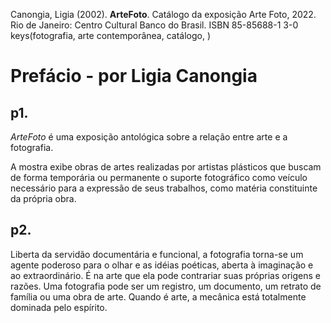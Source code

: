 Canongia, Ligia (2002). **ArteFoto**. Catálogo da exposição Arte Foto, 2022. Rio de Janeiro: Centro Cultural Banco do Brasil. ISBN 85-85688-1 3-0  
keys(fotografia, arte contemporânea, catálogo, )

# Prefácio - por Ligia Canongia

## p1.

*ArteFoto* é uma exposição antológica sobre a relação entre arte e a fotografia.

A mostra exibe obras de artes realizadas por artistas plásticos que buscam de forma temporária ou permanente o suporte fotográfico como veículo necessário para a expressão de seus trabalhos, como matéria constituinte da própria obra.

## p2.

Liberta da servidão documentária e funcional, a fotografia torna-se um agente poderoso para o olhar e as idéias poéticas, aberta à imaginação e ao extraordinário. É na arte que ela pode contrariar suas próprias origens e razões. Uma fotografia pode ser um registro, um documento, um retrato de família ou uma obra de arte. Quando é arte, a mecânica está totalmente dominada pelo espírito.